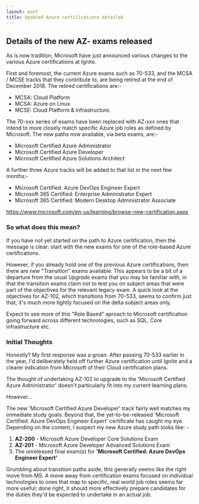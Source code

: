 ```yaml
---
layout: post
title: Updated Azure certifications detailed 
---
```

## Details of the new AZ- exams released

As is now tradition, Microsoft have just announced various changes to the various Azure certifications at Ignite.


First and foremost, the current Azure exams such as 70-533, and the MCSA / MCSE tracks that they contribute to, are being retired at the end of December 2018.  The retired certifications are:-

* MCSA: Cloud Platform
* MCSA: Azure on Linux
* MCSE: Cloud Platform & Infrastructure.

The 70-xxx series of exams have been replaced with AZ-xxx ones that intend to more closely match specific Azure job roles as defined by Microsoft.  The new paths now available, via beta exams, are:-

* Microsoft Certified Azure Administrator
* Microsoft Certified Azure Developer
* Microsoft Certified Azure Solutions Architect

A further three Azure tracks will be added to that list in the next few months:-

* Microsoft Certified: Azure DevOps Engineer Expert
* Microsoft 365 Certified: Enterprise Administrator Expert
* Microsoft 365 Certified: Modern Desktop Administrator Associate

https://www.microsoft.com/en-us/learning/browse-new-certification.aspx

### So what does this mean?

If you have not yet started on the path to Azure certification, then the message is clear: start with the new exams for one of the role-based Azure certifications.

However, if you already hold one of the previous Azure certifications, then there are new "Transition" exams available.  This appears to be a bit of a departure from the usual *Upgrade* exams that you may be familiar with, in that the transition exams claim not to test you on subject areas that were part of the objectives for the relevant legacy exam.  A quick look at the objectives for AZ-102, which transitions from 70-533, seems to confirm just that; it's much more tightly focused on the delta subject areas only.

Expect to see more of this "Role Based" aproach to Microsoft certification going forward across different technologies, such as SQL, Core infrastructure etc.

### Initial Thoughts

Honestly?  My first response was a groan.  After passing 70-533 earlier in the year, I'd deliberately held off further Azure certification until Ignite and a clearer indication from Microsoft of their Cloud certification plans.

The thought of undertaking AZ-102 to upgrade to the 'Microsoft Certified Azure Administrator' doesn't particularly fit into my current learning plans.  

*However...*

The new 'Microsoft Certified Azure Developer' track fairly well matches my immediate study goals. Beyond that, the yet-to-be-released 'Microsoft Certified: Azure DevOps Engineer Expert' certificate has caught my eye.  Depending on the content, I suspect my new Azure study path looks like: -

1. **AZ-200** - Microsoft Azure Developer Core Solutions Exam
2. **AZ-201** - Microsoft Azure Developer Advanced Solutions Exam
3. The unreleased final exam(s) for **'Microsoft Certified: Azure DevOps Engineer Expert'**  

Grumbling about transition paths aside, this generally seems like the right move from MS.  A move away from certification exams focused on individual technologies to ones that map to specific, real world job roles seems far more useful; done right, it should more effectively prepare candidates for the duties they'd be expected to undertake in an actual job.